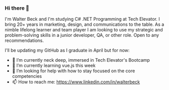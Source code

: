 ### Hi there 👋

I'm Walter Beck and I'm studying C# .NET Programming at Tech Elevator. I bring 20+ years in marketing, design, and communications to the table. As a nimble lifelong learner and team player I am looking to use my strategic and problem-solving skills in a junior developer, QA, or other role. Open to any recommendations.

I'll be updating my GitHub as I graduate in April but for now:
- 🔭 I’m currently neck deep, immersed in Tech Elevator's Bootcamp
- 🌱 I’m currently learning vue.js this week
- 🤔 I’m looking for help with how to stay focused on the core competencies
- 📫 How to reach me: https://www.linkedin.com/in/walterbeck
